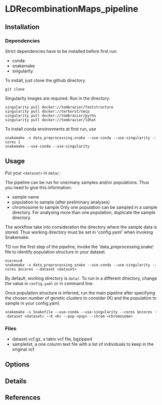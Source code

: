 # LDRecombinationMaps_pipeline

## Installation

### Dependencies

Strict dependencies have to be installed before first run:
- conda
- snakemake
- singularity

To install, just clone the github directory.

```
git clone
```

Singularity images are required. Run in the directory:

```
singularity pull docker://tombrazier/faststructure
singularity pull docker://terhorst/smcp
singularity pull docker://tombrazier/pyrho
singularity pull docker://tombrazier/ldhat
```

To install conda environments at first run, use

```
snakemake -s data_preprocessing.snake --use-conda --use-singularity --cores 1
snakemake --use-conda --use-singularity
```

## Usage

Put your `<dataset>` in `data/`.

The pipeline can be run for one/many samples and/or populations. Thus you need to give this information:
* sample name
* population to sample (after preliminary analyses)
* chromosome to sample
Only one population can be sampled in a sample directory. For analysing more than one population, duplicate the sample directory.

The workflow take into consideration the directory where the sample data is stored. Thus working directory must be set in 'config.yaml' when invoking Snakemake.

TO run the first step of the pipeline, invoke the 'data_preprocessing.snake' file to identify population structure in your dataset.

```
ncores=8
snakemake -s data_preprocessing.snake --use-conda --use-singularity --cores $ncores --dataset <dataset>
```

By default, working directory is `data/`. To run in a different directory, change the value in `config.yaml` or in command line.

Once population structure is inferred, run the main pipeline after specifying the chosen number of genetic clusters to consider (K) and the population to sample in your config.yaml.

```
snakemake -s Snakefile --use-conda --use-singularity --cores $ncores --dataset <dataset> --K <K> --pop <pop> --chrom <chromosome>
```

### Files

* dataset.vcf.gz, a tabix vcf file, bgzipped
* samplelist, a one column text file with a list of individuals to keep in the original vcf


## Options


## Details


## References
